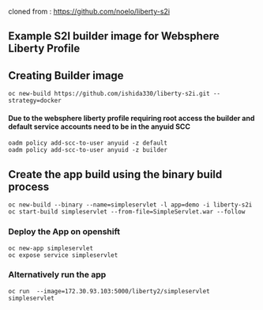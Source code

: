 cloned from : https://github.com/noelo/liberty-s2i

## Example S2I builder image for Websphere Liberty Profile

## Creating Builder image
```
oc new-build https://github.com/ishida330/liberty-s2i.git --strategy=docker
```

#### Due to the websphere liberty profile requiring root access the builder and default service accounts need to be in the anyuid SCC

```
oadm policy add-scc-to-user anyuid -z default
oadm policy add-scc-to-user anyuid -z builder
```

## Create the app build using the binary build process
```
oc new-build --binary --name=simpleservlet -l app=demo -i liberty-s2i
oc start-build simpleservlet --from-file=SimpleServlet.war --follow
```

### Deploy the App on openshift
```
oc new-app simpleservlet
oc expose service simpleservlet
```

### Alternatively run the app
```
oc run  --image=172.30.93.103:5000/liberty2/simpleservlet simpleservlet
```
